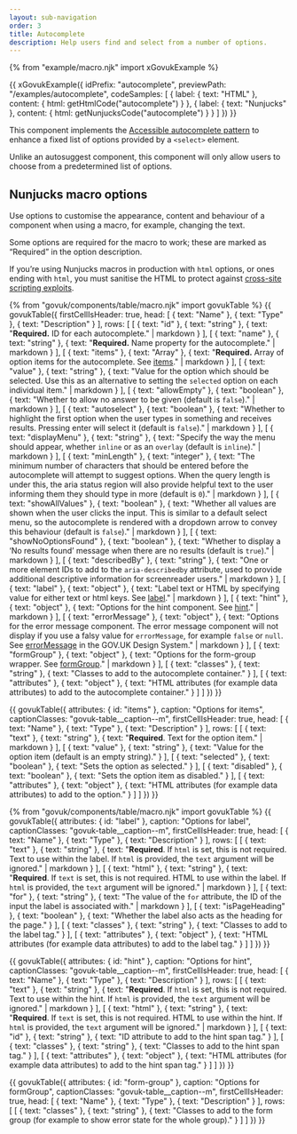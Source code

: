 ```yaml
---
layout: sub-navigation
order: 3
title: Autocomplete
description: Help users find and select from a number of options.
---
```

{% from "example/macro.njk" import xGovukExample %}

{{ xGovukExample({
  idPrefix: "autocomplete",
  previewPath: "/examples/autocomplete",
  codeSamples: [
    {
      label: {
        text: "HTML"
      },
      content: {
        html: getHtmlCode("autocomplete")
      }
    },
    {
      label: {
        text: "Nunjucks"
      },
      content: {
        html: getNunjucksCode("autocomplete")
      }
    }
  ]
}) }}

This component implements the [Accessible autocomplete pattern](https://github.com/alphagov/accessible-autocomplete) to enhance a fixed list of options provided by a `<select>` element.

Unlike an autosuggest component, this component will only allow users to choose from a predetermined list of options.

## Nunjucks macro options

Use options to customise the appearance, content and behaviour of a component when using a macro, for example, changing the text.

Some options are required for the macro to work; these are marked as “Required” in the option description.

If you’re using Nunjucks macros in production with `html` options, or ones ending with `html`, you must sanitise the HTML to protect against [cross-site scripting exploits](https://developer.mozilla.org/en-US/docs/Glossary/Cross-site_scripting).

{% from "govuk/components/table/macro.njk" import govukTable %}
{{ govukTable({
  firstCellIsHeader: true,
  head: [
    { text: "Name" },
    { text: "Type" },
    { text: "Description" }
  ],
  rows: [
    [
      { text: "id" },
      { text: "string" },
      { text: "**Required.** ID for each autocomplete." | markdown }
    ],
    [
      { text: "name" },
      { text: "string" },
      { text: "**Required.** Name property for the autocomplete." | markdown }
    ],
    [
      { text: "items" },
      { text: "Array" },
      { text: "**Required.** Array of option items for the autocomplete. See [items](#items)." | markdown }
    ],
    [
      { text: "value" },
      { text: "string" },
      { text: "Value for the option which should be selected. Use this as an alternative to setting the `selected` option on each individual item." | markdown }
    ],
    [
      { text: "allowEmpty" },
      { text: "boolean" },
      { text: "Whether to allow no answer to be given (default is `false`)." | markdown }
    ],
    [
      { text: "autoselect" },
      { text: "boolean" },
      { text: "Whether to highlight the first option when the user types in something and receives results. Pressing enter will select it (default is `false`)." | markdown }
    ],
    [
      { text: "displayMenu" },
      { text: "string" },
      { text: "Specify the way the menu should appear, whether `inline` or as an `overlay` (default is `inline`)." | markdown }
    ],
    [
      { text: "minLength" },
      { text: "integer" },
      { text: "The minimum number of characters that should be entered before the autocomplete will attempt to suggest options. When the query length is under this, the aria status region will also provide helpful text to the user informing them they should type in more (default is `0`)." | markdown }
    ],
    [
      { text: "showAllValues" },
      { text: "boolean" },
      { text: "Whether all values are shown when the user clicks the input. This is similar to a default select menu, so the autocomplete is rendered with a dropdown arrow to convey this behaviour (default is `false`)." | markdown }
    ],
    [
      { text: "showNoOptionsFound" },
      { text: "boolean" },
      { text: "Whether to display a ‘No results found’ message when there are no results (default is `true`)." | markdown }
    ],
    [
      { text: "describedBy" },
      { text: "string" },
      { text: "One or more element IDs to add to the `aria-describedby` attribute, used to provide additional descriptive information for screenreader users." | markdown }
    ],
    [
      { text: "label" },
      { text: "object" },
      { text: "Label text or HTML by specifying value for either text or html keys. See [label](#label)." | markdown }
    ],
    [
      { text: "hint" },
      { text: "object" },
      { text: "Options for the hint component. See [hint](#hint)." | markdown }
    ],
    [
      { text: "errorMessage" },
      { text: "object" },
      { text: "Options for the error message component. The error message component will not display if you use a falsy value for `errorMessage`, for example `false` or `null`. See [errorMessage](https://design-system.service.gov.uk/components/error-message/#options-error-message-example) in the GOV.UK Design System." | markdown }
    ],
    [
      { text: "formGroup" },
      { text: "object" },
      { text: "Options for the form-group wrapper. See [formGroup](#form-group)." | markdown }
    ],
    [
      { text: "classes" },
      { text: "string" },
      { text: "Classes to add to the autocomplete container." }
    ],
    [
      { text: "attributes" },
      { text: "object" },
      { text: "HTML attributes (for example data attributes) to add to the autocomplete container." }
    ]
  ]
}) }}

{{ govukTable({
  attributes: { id: "items" },
  caption: "Options for items",
  captionClasses: "govuk-table__caption--m",
  firstCellIsHeader: true,
  head: [
    { text: "Name" },
    { text: "Type" },
    { text: "Description" }
  ],
  rows: [
    [
      { text: "text" },
      { text: "string" },
      { text: "**Required**. Text for the option item." | markdown }
    ],
    [
      { text: "value" },
      { text: "string" },
      { text: "Value for the option item (default is an empty string)." }
    ],
    [
      { text: "selected" },
      { text: "boolean" },
      { text: "Sets the option as selected." }
    ],
    [
      { text: "disabled" },
      { text: "boolean" },
      { text: "Sets the option item as disabled." }
    ],
    [
      { text: "attributes" },
      { text: "object" },
      { text: "HTML attributes (for example data attributes) to add to the option." }
    ]
  ]
}) }}

{% from "govuk/components/table/macro.njk" import govukTable %}
{{ govukTable({
  attributes: { id: "label" },
  caption: "Options for label",
  captionClasses: "govuk-table__caption--m",
  firstCellIsHeader: true,
  head: [
    { text: "Name" },
    { text: "Type" },
    { text: "Description" }
  ],
  rows: [
    [
      { text: "text" },
      { text: "string" },
      { text: "**Required**. If `html` is set, this is not required. Text to use within the label. If `html` is provided, the `text` argument will be ignored." | markdown }
    ],
    [
      { text: "html" },
      { text: "string" },
      { text: "**Required**. If `text` is set, this is not required. HTML to use within the label. If `html` is provided, the `text` argument will be ignored." | markdown }
    ],
    [
      { text: "for" },
      { text: "string" },
      { text: "The value of the `for` attribute, the ID of the input the label is associated with." | markdown }
    ],
    [
      { text: "isPageHeading" },
      { text: "boolean" },
      { text: "Whether the label also acts as the heading for the page." }
    ],
    [
      { text: "classes" },
      { text: "string" },
      { text: "Classes to add to the label tag." }
    ],
    [
      { text: "attributes" },
      { text: "object" },
      { text: "HTML attributes (for example data attributes) to add to the label tag." }
    ]
  ]
}) }}

{{ govukTable({
  attributes: { id: "hint" },
  caption: "Options for hint",
  captionClasses: "govuk-table__caption--m",
  firstCellIsHeader: true,
  head: [
    { text: "Name" },
    { text: "Type" },
    { text: "Description" }
  ],
  rows: [
    [
      { text: "text" },
      { text: "string" },
      { text: "**Required**. If `html` is set, this is not required. Text to use within the hint. If `html` is provided, the `text` argument will be ignored." | markdown }
    ],
    [
      { text: "html" },
      { text: "string" },
      { text: "**Required**. If `text` is set, this is not required. HTML to use within the hint. If `html` is provided, the `text` argument will be ignored." | markdown }
    ],
    [
      { text: "id" },
      { text: "string" },
      { text: "ID attribute to add to the hint span tag." }
    ],
    [
      { text: "classes" },
      { text: "string" },
      { text: "Classes to add to the hint span tag." }
    ],
    [
      { text: "attributes" },
      { text: "object" },
      { text: "HTML attributes (for example data attributes) to add to the hint span tag." }
    ]
  ]
}) }}

{{ govukTable({
  attributes: { id: "form-group" },
  caption: "Options for formGroup",
  captionClasses: "govuk-table__caption--m",
  firstCellIsHeader: true,
  head: [
    { text: "Name" },
    { text: "Type" },
    { text: "Description" }
  ],
  rows: [
    [
      { text: "classes" },
      { text: "string" },
      { text: "Classes to add to the form group (for example to show error state for the whole group)." }
    ]
  ]
}) }}
